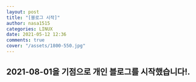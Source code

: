 ```yaml
---
layout: post
title: "[블로그 시작]"
author: nasa1515
categories: LINUX
date: 2021-05-12 12:36
comments: true
cover: "/assets/1800-550.jpg"
---
```




## **2021-08-01을 기점으로 개인 블로그를 시작했습니다!.**

